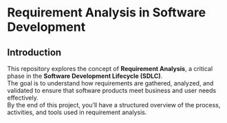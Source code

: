 # Requirement Analysis in Software Development

## Introduction  
This repository explores the concept of **Requirement Analysis**, a critical phase in the **Software Development Lifecycle (SDLC)**.  
The goal is to understand how requirements are gathered, analyzed, and validated to ensure that software products meet business and user needs effectively.  
By the end of this project, you’ll have a structured overview of the process, activities, and tools used in requirement analysis.
